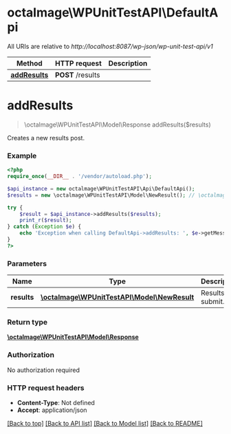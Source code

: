 # octalmage\WPUnitTestAPI\DefaultApi

All URIs are relative to *http://localhost:8087/wp-json/wp-unit-test-api/v1*

Method | HTTP request | Description
------------- | ------------- | -------------
[**addResults**](DefaultApi.md#addResults) | **POST** /results | 


# **addResults**
> \octalmage\WPUnitTestAPI\Model\Response addResults($results)



Creates a new results post.

### Example
```php
<?php
require_once(__DIR__ . '/vendor/autoload.php');

$api_instance = new octalmage\WPUnitTestAPI\Api\DefaultApi();
$results = new \octalmage\WPUnitTestAPI\Model\NewResult(); // \octalmage\WPUnitTestAPI\Model\NewResult | Results to submit.

try {
    $result = $api_instance->addResults($results);
    print_r($result);
} catch (Exception $e) {
    echo 'Exception when calling DefaultApi->addResults: ', $e->getMessage(), PHP_EOL;
}
?>
```

### Parameters

Name | Type | Description  | Notes
------------- | ------------- | ------------- | -------------
 **results** | [**\octalmage\WPUnitTestAPI\Model\NewResult**](../Model/\octalmage\WPUnitTestAPI\Model\NewResult.md)| Results to submit. |

### Return type

[**\octalmage\WPUnitTestAPI\Model\Response**](../Model/Response.md)

### Authorization

No authorization required

### HTTP request headers

 - **Content-Type**: Not defined
 - **Accept**: application/json

[[Back to top]](#) [[Back to API list]](../../README.md#documentation-for-api-endpoints) [[Back to Model list]](../../README.md#documentation-for-models) [[Back to README]](../../README.md)

